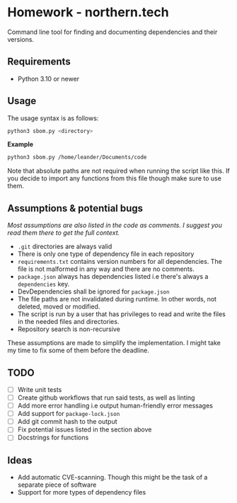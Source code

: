 # Homework - northern.tech

Command line tool for finding and documenting dependencies and their versions.

## Requirements

- Python 3.10 or newer

## Usage

The usage syntax is as follows:

```bash
python3 sbom.py <directory>
```

**Example**

```bash
python3 sbom.py /home/leander/Documents/code
```

Note that absolute paths are not required when running the script like this. If you decide to import any functions from this file though make sure to use them.

## Assumptions & potential bugs

_Most assumptions are also listed in the code as comments. I suggest you read them there to get the full context._

- `.git` directories are always valid
- There is only one type of dependency file in each repository
- `requirements.txt` contains version numbers for all dependencies. The file is not malformed in any way and there are no comments.
- `package.json` always has dependencies listed i.e there's always a `dependencies` key.
- DevDependencies shall be ignored for `package.json`
- The file paths are not invalidated during runtime. In other words, not deleted, moved or modified.
- The script is run by a user that has privileges to read and write the files in the needed files and directories.
- Repository search is non-recursive

These assumptions are made to simplify the implementation. I might take my time to fix some of them before the deadline.

## TODO

- [ ] Write unit tests
- [ ] Create github workflows that run said tests, as well as linting
- [ ] Add more error handling i.e output human-friendly error messages
- [ ] Add support for `package-lock.json`
- [ ] Add git commit hash to the output
- [ ] Fix potential issues listed in the section above
- [ ] Docstrings for functions

## Ideas

- Add automatic CVE-scanning. Though this might be the task of a separate piece of software
- Support for more types of dependency files
